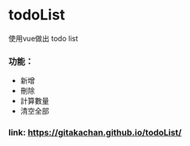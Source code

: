 # todoList
使用vue做出 todo list

### 功能：
* 新增
* 刪除
* 計算數量
* 清空全部

### link: <https://gitakachan.github.io/todoList/>
